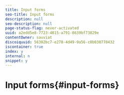 ```yaml
---
title: Input forms
seo-title: Input forms
description: null
seo-description: null
page-status-flag: never-activated
uuid: a2edd5e8-7723-4815-a791-8639bf73829e
contentOwner: sauviat
discoiquuid: 56382bc7-e278-4d49-9a56-c0b030778432
iscontainer: true
index: y
internal: n
snippet: y
---
```


# Input forms{#input-forms}

